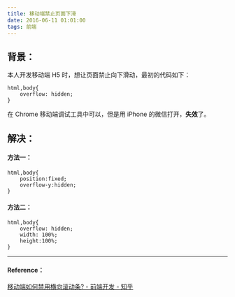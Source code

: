 ```yaml
---
title: 移动端禁止页面下滑
date: 2016-06-11 01:01:00
tags: 前端
---
```

  
## 背景：
本人开发移动端 H5 时，想让页面禁止向下滑动，最初的代码如下：
 
```
html,body{
    overflow: hidden;
}  
```

在 Chrome 移动端调试工具中可以，但是用 iPhone 的微信打开，**失效**了。

## 解决：

#### 方法一：
```
html,body{
    position:fixed;
    overflow-y:hidden;
}
```

#### 方法二：
```
html,body{
    overflow: hidden;
    width: 100%;
    height:100%;
} 
```

---

#### Reference：

[移动端如何禁用横向滚动条? - 前端开发 - 知乎](https://www.zhihu.com/question/23327222) 